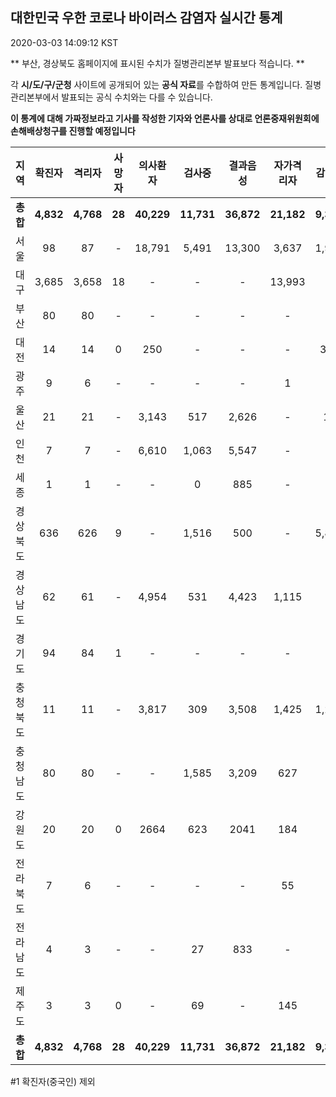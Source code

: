 
## 대한민국 우한 코로나 바이러스 감염자 실시간 통계
2020-03-03 14:09:12 KST

** 부산, 경상북도 홈페이지에 표시된 수치가 질병관리본부 발표보다 적습니다. **

각 **시/도/구/군청** 사이트에 공개되어 있는 **공식 자료**를 수합하여 만든 통계입니다.
질병관리본부에서 발표되는 공식 수치와는 다를 수 있습니다.

**이 통계에 대해 가짜정보라고 기사를 작성한 기자와 언론사를 상대로 언론중재위원회에 손해배상청구를 진행할 예정입니다**


        
|  지역  | 확진자 |  격리자  |  사망자  |  의사환자  |  검사중  |  결과음성  |  자가격리자  |  감시중  |  감시해제  |  완치  |
|:------:|:------:|:--------:|:--------:|:----------:|:--------:|:----------------:|:------------:|:--------:|:----------:|:--:|
|**총합**|**4,832**|**4,768**|**28**|**40,229**|**11,731**|**36,872**|**21,182**|**9,378**|**5,108**|**35**|
|서울|98|87|-|18,791|5,491|13,300|3,637|1,909|1,728|11|
|대구|3,685|3,658|18 |-|-|-|13,993|-|-|9 |
|부산|80|80|-|-|-|-|-|-|-|-|
|대전|14|14|0|250|-|-|-|350|2737|-|
|광주|9|6|-|-|-|-|1|-|-|2|
|울산|21|21|-|3,143|517|2,626|-|18|8|-|
|인천|7|7|-|6,610|1,063|5,547|-|-|-|-|
|세종|1|1|-|-|0|885|-|-|-|-|
|경상북도|636|626|9|-|1,516|500|-|5,842|425|1|
|경상남도|62|61|-|4,954|531|4,423|1,115|-|-|1|
|경기도|94|84|1|-|-|-|-|-|-|9|
|충청북도|11|11|-|3,817|309|3,508|1,425|1,259|166|-|
|충청남도|80|80|-|-|1,585|3,209|627|-|-|-|
|강원도|20|20|0|2664|623|2041|184|-|-|-|
|전라북도|7|6|-|-|-|-|55|-|-|1|
|전라남도|4|3|-|-|27|833|-|-|1|1|
|제주도|3|3|0|-|69|-|145|-|43|-|
|**총합**|**4,832**|**4,768**|**28**|**40,229**|**11,731**|**36,872**|**21,182**|**9,378**|**5,108**|**35**|

        

#1 확진자(중국인) 제외
    